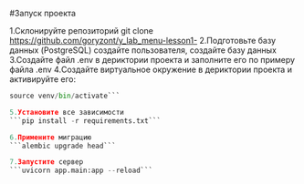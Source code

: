 #Запуск проекта

1.Склонируйте репозиторий git clone https://github.com/goryzont/y_lab_menu-lesson1- 
2.Подготовьте базу данных (PostgreSQL) создайте пользователя, создайте базу данных
3.Создайте файл .env в дериктории проекта и заполните его по примеру файла .env
4.Создайте виртуальное окружение в дериктории проекта и активируйте его:
```python -m venv venv
source venv/bin/activate```

5.Установите все зависимости
```pip install -r requirements.txt```

6.Примените миграцию
```alembic upgrade head```

7.Запустите сервер 
```uvicorn app.main:app --reload```
